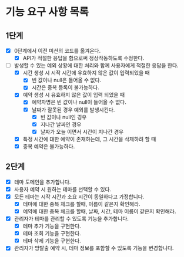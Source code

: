 # 기능 요구 사항 목록

## 1단계
- [x] 0단계에서 이전 미션의 코드를 옮겨온다.
  - [x] API가 적절한 응답을 함으로써 정상작동하도록 수정한다.
- [ ] 발생할 수 있는 예외 상황에 대한 처리와 함께 사용자에게 적절한 응답을 한다.
  - [x] 시간 생성 시 시작 시간에 유효하지 않은 값이 입력되었을 때
    - [x] 빈 값이나 null은 들어올 수 없다.
    - [x] 시간은 중복 등록이 불가능하다.
  - [x] 예약 생성 시 유효하지 않은 값이 입력 되었을 때
    - [x] 예약자명은 빈 값이나 null이 들어올 수 없다.
    - [x] 날짜가 잘못된 경우 예외를 발생시킨다.
      - [x] 빈 값이나 null인 경우
      - [x] 지나간 날짜인 경우
      - [x] 날짜가 오늘 이면서 시간이 지나간 경우
  - [x] 특정 시간에 대한 예약이 존재하는데, 그 시간을 삭제하려 할 때
  - [x] 중복 예약은 불가능하다.

## 2단계
- [x] 테마 도메인을 추가합니다.
- [x] 사용자 예약 시 원하는 테마를 선택할 수 있다.
- [x] 모든 테마는 시작 시간과 소요 시간이 동일하다고 가정합니다.
  - [X] 테마에 대한 중복 체크를 할때, 이름이 같은지 확인해라. 
  - [x] 예약에 대한 중복 체크를 할때, 날짜, 시간, 테마 이름이 같은지 확인해라. 
- [X] 관리자가 테마를 관리할 수 있도록 기능을 추가합니다. 
  - [x] 테마 추가 기능을 구현한다.
  - [x] 테마 조회 기능을 구현한다.
  - [x] 테마 삭제 기능을 구현한다. 
- [x] 관리자가 방탈출 예약 시, 테마 정보를 포함할 수 있도록 기능을 변경합니다.